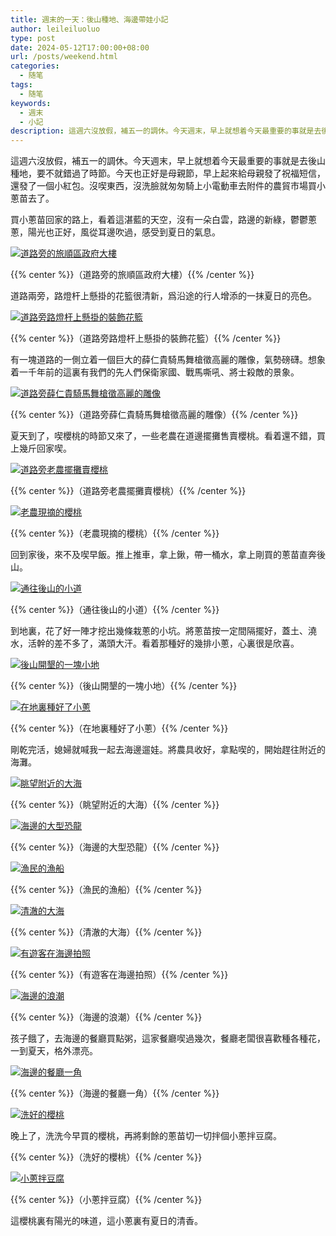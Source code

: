 ```yaml
---
title: 週末的一天：後山種地、海邊帶娃小記
author: leileiluoluo
type: post
date: 2024-05-12T17:00:00+08:00
url: /posts/weekend.html
categories:
  - 随笔
tags:
  - 随笔
keywords:
  - 週末
  - 小記
description: 這週六沒放假，補五一的調休。今天週末，早上就想着今天最重要的事就是去後山種地，要不就錯過了時節。今天也正好是母親節，早上起來給母親發了祝福短信，還發了一個小紅包。沒喫東西，沒洗臉就匆匆騎上小電動車去附件的農貿市場買小蔥苗去了。
---
```


這週六沒放假，補五一的調休。今天週末，早上就想着今天最重要的事就是去後山種地，要不就錯過了時節。今天也正好是母親節，早上起來給母親發了祝福短信，還發了一個小紅包。沒喫東西，沒洗臉就匆匆騎上小電動車去附件的農貿市場買小蔥苗去了。

<!--more-->

買小蔥苗回家的路上，看着這湛藍的天空，沒有一朵白雲，路邊的新綠，鬱鬱蔥蔥，陽光也正好，風從耳邊吹過，感受到夏日的氣息。

[![道路旁的旅順區政府大樓](https://leileiluoluo.github.io/static/images/uploads/2024/05/zhou-mo-1.jpg)](https://github.com/leileiluoluo/blog-images/blob/main/2024/zhou-mo-1.jpg)

{{% center %}}（道路旁的旅順區政府大樓）{{% /center %}}

道路兩旁，路燈杆上懸掛的花籃很清新，爲沿途的行人增添的一抹夏日的亮色。

[![道路旁路燈杆上懸掛的裝飾花籃](https://leileiluoluo.github.io/static/images/uploads/2024/05/zhou-mo-2.jpg)](https://github.com/leileiluoluo/blog-images/blob/main/2024/zhou-mo-2.jpg)

{{% center %}}（道路旁路燈杆上懸掛的裝飾花籃）{{% /center %}}

有一塊道路的一側立着一個巨大的薛仁貴騎馬舞槍徵高麗的雕像，氣勢磅礴。想象着一千年前的這裏有我們的先人們保衛家國、戰馬嘶吼、將士殺敵的景象。

[![道路旁薛仁貴騎馬舞槍徵高麗的雕像](https://leileiluoluo.github.io/static/images/uploads/2024/05/zhou-mo-3.jpg)](https://github.com/leileiluoluo/blog-images/blob/main/2024/zhou-mo-3.jpg)

{{% center %}}（道路旁薛仁貴騎馬舞槍徵高麗的雕像）{{% /center %}}

夏天到了，喫櫻桃的時節又來了，一些老農在道邊擺攤售賣櫻桃。看着還不錯，買上幾斤回家喫。

[![道路旁老農擺攤賣櫻桃](https://leileiluoluo.github.io/static/images/uploads/2024/05/zhou-mo-4.jpg)](https://github.com/leileiluoluo/blog-images/blob/main/2024/zhou-mo-4.jpg)

{{% center %}}（道路旁老農擺攤賣櫻桃）{{% /center %}}

[![老農現摘的櫻桃](https://leileiluoluo.github.io/static/images/uploads/2024/05/zhou-mo-5.jpg)](https://github.com/leileiluoluo/blog-images/blob/main/2024/zhou-mo-5.jpg)

{{% center %}}（老農現摘的櫻桃）{{% /center %}}

回到家後，來不及喫早飯。推上推車，拿上鍬，帶一桶水，拿上剛買的蔥苗直奔後山。

[![通往後山的小道](https://leileiluoluo.github.io/static/images/uploads/2024/05/zhou-mo-6.jpg)](https://github.com/leileiluoluo/blog-images/blob/main/2024/zhou-mo-6.jpg)

{{% center %}}（通往後山的小道）{{% /center %}}

到地裏，花了好一陣才挖出幾條栽蔥的小坑。將蔥苗按一定間隔擺好，蓋土、澆水，活幹的差不多了，滿頭大汗。看着那種好的幾排小蔥，心裏很是欣喜。

[![後山開墾的一塊小地](https://leileiluoluo.github.io/static/images/uploads/2024/05/zhou-mo-7.jpg)](https://github.com/leileiluoluo/blog-images/blob/main/2024/zhou-mo-7.jpg)

{{% center %}}（後山開墾的一塊小地）{{% /center %}}

[![在地裏種好了小蔥](https://leileiluoluo.github.io/static/images/uploads/2024/05/zhou-mo-8.jpg)](https://github.com/leileiluoluo/blog-images/blob/main/2024/zhou-mo-8.jpg)

{{% center %}}（在地裏種好了小蔥）{{% /center %}}

剛乾完活，媳婦就喊我一起去海邊遛娃。將農具收好，拿點喫的，開始趕往附近的海灘。

[![眺望附近的大海](https://leileiluoluo.github.io/static/images/uploads/2024/05/zhou-mo-9.jpg)](https://github.com/leileiluoluo/blog-images/blob/main/2024/zhou-mo-9.jpg)

{{% center %}}（眺望附近的大海）{{% /center %}}

[![海邊的大型恐龍](https://leileiluoluo.github.io/static/images/uploads/2024/05/zhou-mo-10.jpg)](https://github.com/leileiluoluo/blog-images/blob/main/2024/zhou-mo-10.jpg)

{{% center %}}（海邊的大型恐龍）{{% /center %}}

[![漁民的漁船](https://leileiluoluo.github.io/static/images/uploads/2024/05/zhou-mo-11.jpg)](https://github.com/leileiluoluo/blog-images/blob/main/2024/zhou-mo-11.jpg)

{{% center %}}（漁民的漁船）{{% /center %}}

[![清澈的大海](https://leileiluoluo.github.io/static/images/uploads/2024/05/zhou-mo-12.jpg)](https://github.com/leileiluoluo/blog-images/blob/main/2024/zhou-mo-12.jpg)

{{% center %}}（清澈的大海）{{% /center %}}

[![有遊客在海邊拍照](https://leileiluoluo.github.io/static/images/uploads/2024/05/zhou-mo-13.jpg)](https://github.com/leileiluoluo/blog-images/blob/main/2024/zhou-mo-13.jpg)

{{% center %}}（有遊客在海邊拍照）{{% /center %}}

[![海邊的浪潮](https://leileiluoluo.github.io/static/images/uploads/2024/05/zhou-mo-14.jpg)](https://github.com/leileiluoluo/blog-images/blob/main/2024/zhou-mo-14.jpg)

{{% center %}}（海邊的浪潮）{{% /center %}}

孩子餓了，去海邊的餐廳買點粥，這家餐廳喫過幾次，餐廳老闆很喜歡種各種花，一到夏天，格外漂亮。

[![海邊的餐廳一角](https://leileiluoluo.github.io/static/images/uploads/2024/05/zhou-mo-15.jpg)](https://github.com/leileiluoluo/blog-images/blob/main/2024/zhou-mo-15.jpg)

{{% center %}}（海邊的餐廳一角）{{% /center %}}

[![洗好的櫻桃](https://leileiluoluo.github.io/static/images/uploads/2024/05/zhou-mo-16.jpg)](https://github.com/leileiluoluo/blog-images/blob/main/2024/zhou-mo-16.jpg)

晚上了，洗洗今早買的櫻桃，再將剩餘的蔥苗切一切拌個小蔥拌豆腐。

{{% center %}}（洗好的櫻桃）{{% /center %}}

[![小蔥拌豆腐](https://leileiluoluo.github.io/static/images/uploads/2024/05/zhou-mo-17.jpg)](https://github.com/leileiluoluo/blog-images/blob/main/2024/zhou-mo-17.jpg)

{{% center %}}（小蔥拌豆腐）{{% /center %}}

這櫻桃裏有陽光的味道，這小蔥裏有夏日的清香。
